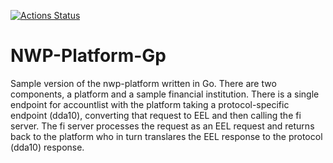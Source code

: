 [![Actions Status](https://github.com/jfbramlett/nwp-platform-go/workflows/Go/badge.svg)](https://github.com/jfbramlett/nwp-platform-go/actions)

# NWP-Platform-Gp
Sample version of the nwp-platform written in Go. There are two components, a platform and a sample financial institution. 
There is a single endpoint for accountlist with the platform taking a protocol-specific endpoint (dda10), converting that
request to EEL and then calling the fi server. The fi server processes the request as an EEL request and returns
back to the platform who in turn translares the EEL response to the protocol (dda10) response.